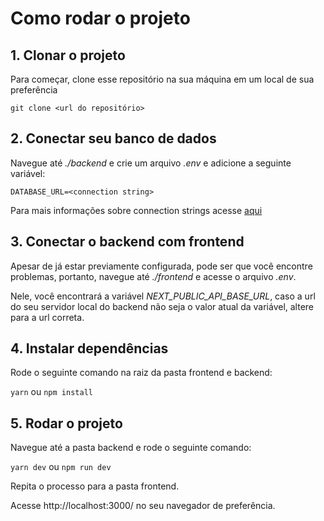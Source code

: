
# Como rodar o projeto

## 1. Clonar o projeto
Para começar, clone esse repositório na sua máquina em um local de sua preferência

``git clone <url do repositório>``

## 2. Conectar seu banco de dados
Navegue até *./backend* e crie um arquivo *.env* e adicione a seguinte variável:

``DATABASE_URL=<connection string>``

Para mais informações sobre connection strings acesse [aqui](https://www.prisma.io/docs/getting-started/setup-prisma/start-from-scratch/relational-databases/connect-your-database-typescript-postgresql)

## 3. Conectar o backend com frontend

Apesar de já estar previamente configurada, pode ser que você encontre problemas, portanto, navegue até *./frontend* e acesse o arquivo *.env*.

Nele, você encontrará a variável *NEXT_PUBLIC_API_BASE_URL*, caso a url do seu servidor local do backend não seja o valor atual da variável, altere para a url correta.

## 4. Instalar dependências

Rode o seguinte comando na raiz da pasta frontend e backend:

``yarn``
ou
``npm install``

## 5. Rodar o projeto

Navegue até a pasta backend e rode o seguinte comando:

``yarn dev`` ou ``npm run dev``

Repita o processo para a pasta frontend.

Acesse http://localhost:3000/ no seu navegador de preferência.

